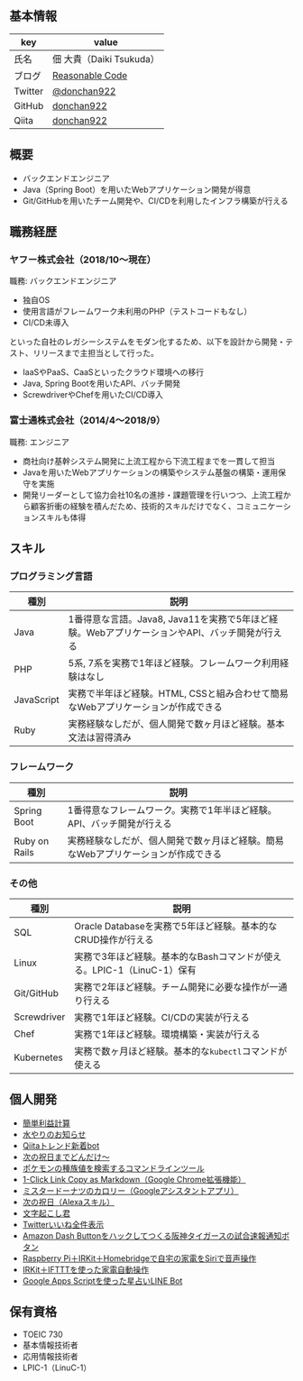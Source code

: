 ## 基本情報

| key | value |
| --- | --- |
| 氏名 | 佃 大貴（Daiki Tsukuda） |
| ブログ | [Reasonable Code](https://reasonable-code.com/) |
| Twitter | [@donchan922](https://twitter.com/donchan922) |
| GitHub | [donchan922](https://github.com/donchan922) |
| Qiita | [donchan922](https://qiita.com/donchan922) |

## 概要
- バックエンドエンジニア
- Java（Spring Boot）を用いたWebアプリケーション開発が得意
- Git/GitHubを用いたチーム開発や、CI/CDを利用したインフラ構築が行える

## 職務経歴
### ヤフー株式会社（2018/10〜現在）
職務: バックエンドエンジニア

- 独自OS
- 使用言語がフレームワーク未利用のPHP（テストコードもなし）
- CI/CD未導入

といった自社のレガシーシステムをモダン化するため、以下を設計から開発・テスト、リリースまで主担当として行った。

- IaaSやPaaS、CaaSといったクラウド環境への移行
- Java, Spring Bootを用いたAPI、バッチ開発
- ScrewdriverやChefを用いたCI/CD導入

### 富士通株式会社（2014/4〜2018/9）
職務: エンジニア

- 商社向け基幹システム開発に上流工程から下流工程までを一貫して担当
- Javaを用いたWebアプリケーションの構築やシステム基盤の構築・運用保守を実施
- 開発リーダーとして協力会社10名の進捗・課題管理を行いつつ、上流工程から顧客折衝の経験を積んだため、技術的スキルだけでなく、コミュニケーションスキルも体得

## スキル
### プログラミング言語

| 種別 | 説明 |
| --- | --- |
| Java | 1番得意な言語。Java8, Java11を実務で5年ほど経験。WebアプリケーションやAPI、バッチ開発が行える |
| PHP | 5系, 7系を実務で1年ほど経験。フレームワーク利用経験はなし |
| JavaScript | 実務で半年ほど経験。HTML, CSSと組み合わせて簡易なWebアプリケーションが作成できる |
| Ruby | 実務経験なしだが、個人開発で数ヶ月ほど経験。基本文法は習得済み |

### フレームワーク

| 種別 | 説明 |
| --- | --- |
| Spring Boot | 1番得意なフレームワーク。実務で1年半ほど経験。API、バッチ開発が行える |
| Ruby on Rails | 実務経験なしだが、個人開発で数ヶ月ほど経験。簡易なWebアプリケーションが作成できる |

### その他

| 種別 | 説明 |
| --- | --- |
| SQL | Oracle Databaseを実務で5年ほど経験。基本的なCRUD操作が行える |
| Linux | 実務で3年ほど経験。基本的なBashコマンドが使える。LPIC-1（LinuC-1）保有 |
| Git/GitHub | 実務で2年ほど経験。チーム開発に必要な操作が一通り行える |
| Screwdriver | 実務で1年ほど経験。CI/CDの実装が行える |
| Chef | 実務で1年ほど経験。環境構築・実装が行える |
| Kubernetes | 実務で数ヶ月ほど経験。基本的な`kubectl`コマンドが使える |

## 個人開発
- <a href="https://apps.apple.com/jp/app/%E7%B0%A1%E5%8D%98%E5%88%A9%E7%9B%8A%E8%A8%88%E7%AE%97/id1505894196">簡単利益計算</a>
- <a href="https://github.com/donchan922/watering_notification">水やりのお知らせ</a>
- <a href="https://twitter.com/qiita_trend_bot">Qiitaトレンド新着bot</a>
- <a href="https://next-holiday-dondake.herokuapp.com">次の祝日までどんだけ〜</a>
- <a href="https://qiita.com/donchan922/items/2764f6d53f07d6fd4fa3">ポケモンの種族値を検索するコマンドラインツール</a>
- <a href="https://chrome.google.com/webstore/detail/1-click-link-copy-as-mark/pmhehcpfecalmggdcdhhlcolaifiejao?hl=ja">1-Click Link Copy as Markdown（Google Chrome拡張機能）</a>
- <a href="https://assistant.google.com/services/a/uid/000000ebf4570c78">ミスタードーナツのカロリー（Googleアシスタントアプリ）</a>
- <a href="https://www.amazon.co.jp/donchan922-NextHoliday/dp/B07CW64JZZ/ref=sr_1_2?s=digital-skills&ie=UTF8&qid=1525948530&sr=1-2&keywords=%E6%AC%A1%E3%81%AE%E7%A5%9D%E6%97%A5">次の祝日（Alexaスキル）</a>
- <a href="https://reasonable-code.com/mojiokoshikun/">文字起こし君</a>
- <a href="https://my-all-favorites.herokuapp.com/">Twitterいいね全件表示</a>
- <a href="http://www.daipanman.com/entry/2017/08/02/214429">Amazon Dash Buttonをハックしてつくる阪神タイガースの試合速報通知ボタン</a>
- <a href="http://www.daipanman.com/entry/2017/08/17/195259">Raspberry Pi＋IRKit＋Homebridgeで自宅の家電をSiriで音声操作</a>
- <a href="http://www.daipanman.com/entry/2017/08/22/113847">IRKit＋IFTTTを使った家電自動操作</a>
- <a href="http://www.daipanman.com/entry/2017/09/16/185831">Google Apps Scriptを使った星占いLINE Bot</a>

## 保有資格
- TOEIC 730
- 基本情報技術者
- 応用情報技術者
- LPIC-1（LinuC-1）
